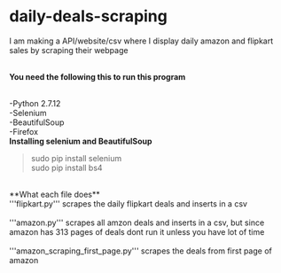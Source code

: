 # daily-deals-scraping
I am making a API/website/csv where I display daily amazon and flipkart sales by scraping their webpage

<br>**You need the following this to run this program**

<br> -Python 2.7.12
<br>-Selenium
<br>-BeautifulSoup
<br>-Firefox
<br>
**Installing selenium and BeautifulSoup**
>sudo pip install selenium<br>
>sudo pip install bs4<br>
<br>
**What each file does** <br>
'''flipkart.py''' scrapes the daily flipkart deals and inserts in a csv<br><br>
'''amazon.py''' scrapes all amzon deals and inserts in a csv, but since amazon has 313 pages of deals dont run it unless you have lot of time<br><br>
'''amazon_scraping_first_page.py''' scrapes the deals from first page of amazon<br>
